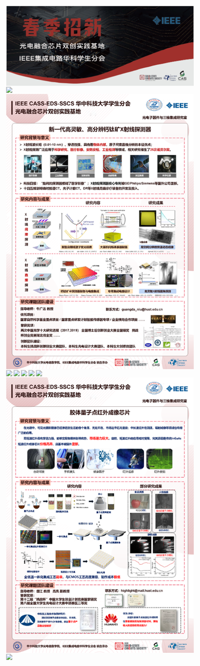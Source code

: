 <div align="center">
<img src="https://github.com/IPCPECC-Admin/.github/blob/main/image_scs/title.jpg" ></div>
<img src="https://github.com/IPCPECC-Admin/.github/blob/main/image_scs/xingzai.png" ></div>
<img src="https://github.com/IPCPECC-Admin/.github/blob/main/image_scs/Xray.png" ></div>
<img src="https://github.com/IPCPECC-Admin/.github/blob/main/image_scs/car.png" ></div>
<img src="https://github.com/IPCPECC-Admin/.github/blob/main/image_scs/CIM.png" ></div>
<img src="https://github.com/IPCPECC-Admin/.github/blob/main/image_scs/guangdian.png" ></div>
<img src="https://github.com/IPCPECC-Admin/.github/blob/main/image_scs/jianzai.png" ></div>
<img src="https://github.com/IPCPECC-Admin/.github/blob/main/image_scs/leinao.png" ></div>
<img src="https://github.com/IPCPECC-Admin/.github/blob/main/image_scs/liangzidian.png" ></div>
<img src="https://github.com/IPCPECC-Admin/.github/blob/main/image_scs/autocar.png" ></div>
</div>

